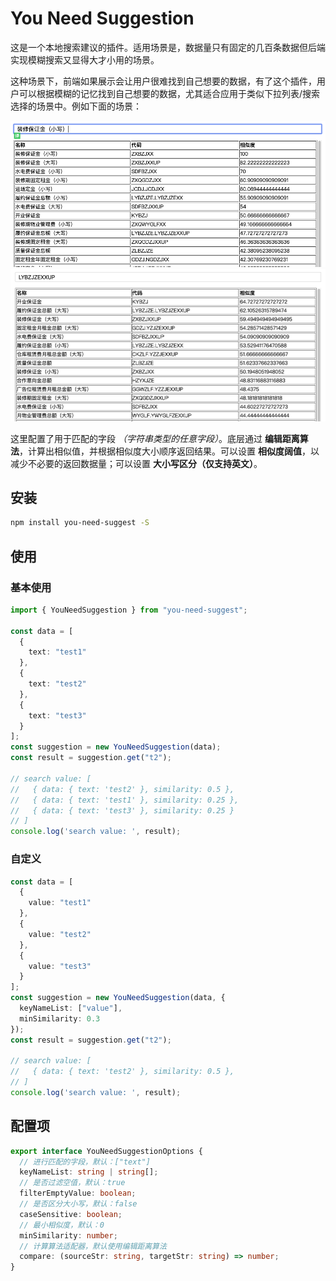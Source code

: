 # You Need Suggestion

这是一个本地搜索建议的插件。适用场景是，数据量只有固定的几百条数据但后端实现模糊搜索又显得大才小用的场景。

这种场景下，前端如果展示会让用户很难找到自己想要的数据，有了这个插件，用户可以根据模糊的记忆找到自己想要的数据，尤其适合应用于类似下拉列表/搜索选择的场景中。例如下面的场景：

![模糊搜索](/public/source/WX20191121-020426.png)
![模糊搜索](/public/source/WX20191121-020346.png)

这里配置了用于匹配的字段 *（字符串类型的任意字段）*。底层通过 **编辑距离算法**，计算出相似值，并根据相似度大小顺序返回结果。可以设置 **相似度阔值**，以减少不必要的返回数据量；可以设置 **大小写区分（仅支持英文）**。

## 安装

```bash
npm install you-need-suggest -S
```

## 使用

### 基本使用

```ts
import { YouNeedSuggestion } from "you-need-suggest";

const data = [
  {
    text: "test1"
  },
  {
    text: "test2"
  },
  {
    text: "test3"
  }
];
const suggestion = new YouNeedSuggestion(data);
const result = suggestion.get("t2");

// search value: [
//   { data: { text: 'test2' }, similarity: 0.5 },
//   { data: { text: 'test1' }, similarity: 0.25 },
//   { data: { text: 'test3' }, similarity: 0.25 }
// ]
console.log('search value: ', result);
```

### 自定义

```ts
const data = [
  {
    value: "test1"
  },
  {
    value: "test2"
  },
  {
    value: "test3"
  }
];
const suggestion = new YouNeedSuggestion(data, {
  keyNameList: ["value"],
  minSimilarity: 0.3
});
const result = suggestion.get("t2");

// search value: [
//   { data: { text: 'test2' }, similarity: 0.5 },
// ]
console.log('search value: ', result);
```

## 配置项

```ts
export interface YouNeedSuggestionOptions {
  // 进行匹配的字段，默认：["text"]
  keyNameList: string | string[];
  // 是否过滤空值，默认：true
  filterEmptyValue: boolean;
  // 是否区分大小写，默认：false
  caseSensitive: boolean;
  // 最小相似度，默认：0
  minSimilarity: number;
  // 计算算法适配器，默认使用编辑距离算法
  compare: (sourceStr: string, targetStr: string) => number;
}
```


